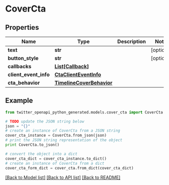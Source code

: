 # CoverCta


## Properties

Name | Type | Description | Notes
------------ | ------------- | ------------- | -------------
**text** | **str** |  | [optional] 
**button_style** | **str** |  | [optional] 
**callbacks** | [**List[Callback]**](Callback.md) |  | 
**client_event_info** | [**CtaClientEventInfo**](CtaClientEventInfo.md) |  | 
**cta_behavior** | [**TimelineCoverBehavior**](TimelineCoverBehavior.md) |  | 

## Example

```python
from twitter_openapi_python_generated.models.cover_cta import CoverCta

# TODO update the JSON string below
json = "{}"
# create an instance of CoverCta from a JSON string
cover_cta_instance = CoverCta.from_json(json)
# print the JSON string representation of the object
print CoverCta.to_json()

# convert the object into a dict
cover_cta_dict = cover_cta_instance.to_dict()
# create an instance of CoverCta from a dict
cover_cta_form_dict = cover_cta.from_dict(cover_cta_dict)
```
[[Back to Model list]](../README.md#documentation-for-models) [[Back to API list]](../README.md#documentation-for-api-endpoints) [[Back to README]](../README.md)


